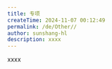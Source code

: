 ```yaml
---
title: 专项
createTime: 2024-11-07 00:12:49
permalink: /de/Other//
author: sunshang-hl
description: xxxx
---
```


xxxx